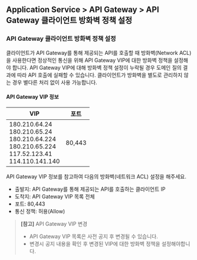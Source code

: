 ## Application Service > API Gateway > API Gateway 클라이언트 방화벽 정책 설정 

### API Gateway 클라이언트 방화벽 정책 설정 

클라이언트가 API Gateway를 통해 제공되는 API를 호출할 때 방화벽(Network ACL)을 사용한다면 정상적인 통신을 위해 API Gateway VIP에 대한 방화벽 정책을 설정해야 합니다.
API Gateway VIP에 대해 방화벽 정책 설정이 누락될 경우 도메인 질의 결과에 따라 API 호출에 실패할 수 있습니다. 
클라이언트가 방화벽을 별도로 관리하지 않는 경우 별다른 처리 없이 사용 가능합니다.

#### API Gateway VIP 정보

| VIP | 포트 |
| --- | --- |
| 180.210.64.24<br>180.210.65.24<br>180.210.64.224<br>180.210.65.224<br>117.52.123.41<br>114.110.141.140 | 80,443 |

API Gateway VIP 정보를 참고하여 다음의 방화벽(네트워크 ACL) 설정을 해주세요. 
* 출발지: API Gateway를 통해 제공되는 API를 호출하는 클라이언트 IP
* 도착지: API Gateway VIP 목록 전체 
* 포트: 80,443
* 통신 정책: 허용(Allow) 

> **[참고]** API Gateway VIP 변경
> * API Gateway VIP 목록은 사전 공지 후 변경될 수 있습니다. 
> * 변경시 공지 내용을 확인 후 변경된 VIP에 대한 방화벽 정책을 설정해야합니다.